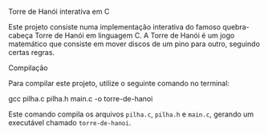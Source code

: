 Torre de Hanói interativa em C

Este projeto consiste numa implementação interativa do famoso quebra-cabeça Torre de Hanói em linguagem C. A Torre de Hanói é um jogo matemático que consiste em mover discos de um pino para outro, seguindo certas regras. 

Compilação

Para compilar este projeto, utilize o seguinte comando no terminal:

gcc pilha.c pilha.h main.c -o torre-de-hanoi

Este comando compila os arquivos `pilha.c`, `pilha.h` e `main.c`, gerando um executável chamado `torre-de-hanoi`.
